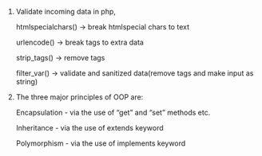 1. Validate incoming data in php, 

    htmlspecialchars() -> break htmlspecial chars to text
  
    urlencode() -> break tags to extra data
  
    strip_tags() -> remove tags
  
    filter_var() -> validate and sanitized data(remove tags and make input as string)
  
2. The three major principles of OOP are:

    Encapsulation - via the use of “get” and “set” methods etc.    

    Inheritance - via the use of extends keyword    

    Polymorphism - via the use of implements keyword
